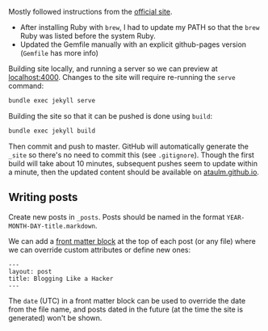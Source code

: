 Mostly followed instructions from the [official site](https://jekyllrb.com/).

- After installing Ruby with `brew`, I had to update my PATH so that the `brew` Ruby was listed before the system Ruby.
- Updated the Gemfile manually with an explicit github-pages version (`Gemfile` has more info)

Building site locally, and running a server so we can preview at [localhost:4000](http://localhost:4000/). Changes to the site will require re-running the `serve` command:

```bash
bundle exec jekyll serve
```

Building the site so that it can be pushed is done using `build`:

```bash
bundle exec jekyll build
```

Then commit and push to master. GitHub will automatically generate the `_site` so there's no need to commit this (see `.gitignore`). Though the first build will take about 10 minutes, subsequent pushes seem to update within a minute, then the updated content should be available on [ataulm.github.io](https://ataulm.github.io).

## Writing posts

Create new posts in `_posts`. Posts should be named in the format `YEAR-MONTH-DAY-title.markdown`.

We can add a [front matter block](https://jekyllrb.com/docs/front-matter/) at the top of each post (or any file) where we can override custom attributes or define new ones:

```
---
layout: post
title: Blogging Like a Hacker
---
```

The `date` (UTC) in a front matter block can be used to override the date from the file name, and posts dated in the future (at the time the site is generated) won't be shown.